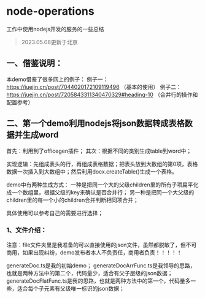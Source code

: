 # node-operations

工作中使用nodejs开发的服务的一些总结

> 2023.05.08更新于北京
## 一、借鉴说明：
本demo借鉴了很多网上的例子：
例子一：https://juejin.cn/post/7044020172109119496 （基本的使用）
例子二：https://juejin.cn/post/7205843311340470329#heading-10 （合并行的操作和配置参考）

## 二、第一个demo利用nodejs将json数据转成表格数据并生成word

首先：利用到了officegen插件；
其次：根据不同的类别生成table到word中；

实现逻辑：先组成表头的行，再组成表格数据；把表头放到大数组的第0项，表格数据一次插入到大数组中；然后利用docx.createTable()生成一个表格。

demo中有两种生成方式：
一种是把同一个大的父级children里的所有子项扁平化成一个数组里，根据父级的key来确认是否合并行；
另一种是把同一个大父级的children里的每一个小的children合并判断相同项合并；

具体使用可以参考自己的需要进行选择；

### 1、文件介绍：
注意：file文件夹里是我准备的可以直接使用的json文件，虽然都脱敏了，但不可商用，如果出现纠纷，demo发布者本人不负责任，商用者负责！！！！！

generateDoc.ts是我的初始demo；
generateDocArrFunc.ts是我领导的思路，也就是两种方法中的第二个，代码量少，适合有父子层级的json数据；
generateDocFlatFunc.ts是我的思路，也就是两种方法中的第一个，代码量多一些，适合每个子元素有父级唯一标识的json数据；



